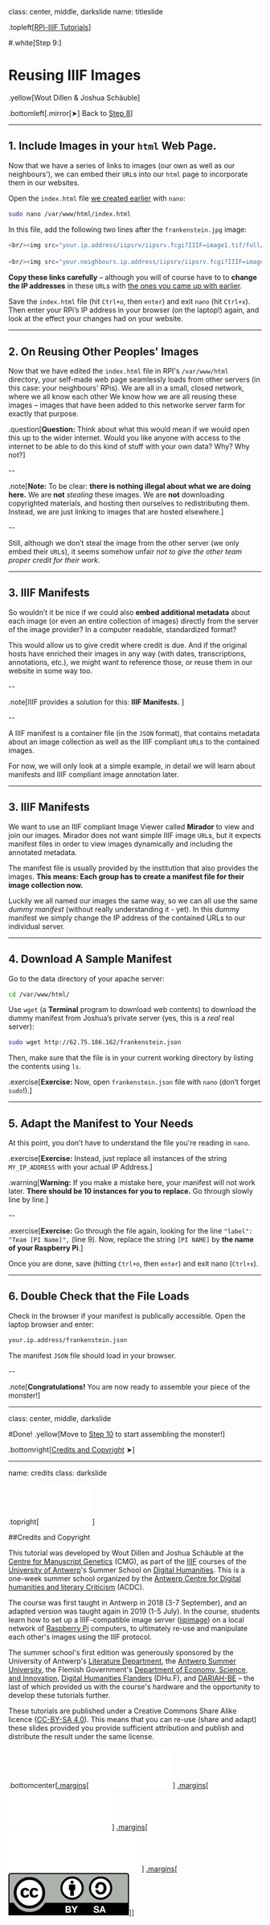 class: center, middle, darkslide
name: titleslide

.topleft[[RPi-IIIF Tutorials](index.html)] 

#.white[Step 9:]

# Reusing IIIF Images 
.yellow[Wout Dillen & Joshua Schäuble]

.bottomleft[.mirror[&#10148;] Back to [Step 8](step8.html)]

---


## 1. Include Images in your `html` Web Page.

Now that we have a series of links to images (our own as well as our neighbours'), we can embed their `URL`s into our `html` page to incorporate them in our websites.

Open the `index.html` file [we created earlier](step4.html#clexp1) with `nano`: 

```bash
sudo nano /var/www/html/index.html
```

In this file, add the following two lines after the `frankenstein.jpg` image:

```bash
<br/><img src="your.ip.address/iipsrv/iipsrv.fcgi?IIIF=image1.tif/full/400,/0/default.jpg" />

<br/><img src="your.neighbours.ip.address/iipsrv/iipsrv.fcgi?IIIF=image1.tif/full/400,/0/default.jpg" />
```

**Copy these links carefully** – although you will of course have to to **change the IP addresses** in these `URL`s with [the ones you came up with earlier](step8.html#accessurimg).

Save the `index.html` file (hit `Ctrl+o`, then `enter`) and exit `nano` (hit `Ctrl+x`). Then enter your RPi’s IP address in your browser (on the laptop!) again, and look at the effect your changes had on your website.

---

## 2. On Reusing Other Peoples' Images

Now that we have edited the `index.html` file in RPI's `/var/www/html` directory, your self-made web page seamlessly loads from other servers (in this case: your neighbours' RPis). We are all in a small, closed network, where we all know each other We know how we are all reusing these images – images that have been added to this networke server farm for exactly that purpose.

.question[**Question:** Think about what this would mean if we would open this up to the wider internet. Would you like anyone with access to the internet to be able to do this kind of stuff with your own data? Why? Why not?]

--

.note[**Note:** To be clear: **there is nothing illegal about what we are doing here.** We are **not** _stealing_ these images. We are **not** downloading copyrighted materials, and hosting then ourselves to redistributing them. Instead, we are just linking to images that are hosted elsewhere.]  

--

Still, although we don’t steal the image from the other server (we only embed their `URL`s), it seems somehow unfair _not to give the other team proper credit for their work._ 


---

## 3. IIIF Manifests


So wouldn’t it be nice if we could also **embed additional metadata** about each image (or even an entire collection of images) directly from the server of the image provider? In a computer readable, standardized format? 

This would allow us to give credit where credit is due. And if the original hosts have enriched their images in any way (with dates, transcriptions, annotations, etc.), we might want to reference those, or reuse them in our website in some way too.

--

.note[IIIF provides a solution for this: **IIIF Manifests.** ]

--

A IIIF manifest is a container file (in the `JSON` format), that contains metadata about an image collection as well as the IIIF compliant `URL`s to the contained images.

For now, we will only look at a simple example, in detail we will learn about manifests and IIIF compliant image annotation later.

---

## 3. IIIF Manifests

We want to use an IIIF compliant Image Viewer called **Mirador** to view and join our images. Mirador does not want simple IIIF image `URL`s, but it expects manifest files in order to view images dynamically and including the annotated metadata.

The manifest file is usually provided by the institution that also provides the images. **This means: Each group has to create a manifest file for their image collection now.** 

Luckily we all named our images the same way, so we can all use the same  _dummy manifest_ (without really understanding it - yet). In this dummy manifest we simply change the IP address of the contained URLs to our individual server.

---

## 4. Download A Sample Manifest

Go to the data directory of your apache server:

```bash
cd /var/www/html/
```

Use `wget` (a **Terminal** program to download web contents) to download the dummy manifest from Joshua’s private server (yes, this is a _real_ real server):

```bash
sudo wget http://62.75.186.162/frankenstein.json
```
 
Then, make sure that the file is in your current working directory by listing the contents using `ls`.

.exercise[**Exercise:** Now, open `frankenstein.json` file with `nano` (don’t forget `sudo`!).]

---

## 5. Adapt the Manifest to Your Needs  

At this point, you don’t have to understand the file you're reading in `nano`. 

.exercise[**Exercise:** Instead, just replace all instances of the string `MY_IP_ADDRESS` with your actual IP Address.] 

.warning[**Warning:** If you make a mistake here, your manifest will not work later. **There should be 10 instances for you to replace.** Go through slowly line by line.] 

--

.exercise[**Exercise:** Go through the file again, looking for the line `"label": "Team [PI Name]",` (line 9). Now, replace the string `[PI NAME]` by **the name of your Raspberry Pi**.]

Once you are done, save (hitting `Ctrl+o`, then `enter`) and exit nano (`Ctrl+x`).

---

## 6. Double Check that the File Loads

Check in the browser if your manifest is publically accessible. Open the laptop browser and enter:

```bash
your.ip.address/frankenstein.json
```

The manifest `JSON` file should load in your browser. 

--

.note[**Congratulations!** You are now ready to assemble your piece of the monster!]

---

class: center, middle, darkslide

#Done!
.yellow[Move to [Step 10](step10.html) to start assembling the monster!]

.bottomright[[Credits and Copyright](#credits) &#10148;]

---

name: credits
class: darkslide

.topright[[![UAntwerpen](img/logos/ua.svg)](https://www.uantwerpen.be/)]

##Credits and Copyright

This tutorial was developed by Wout Dillen and Joshua Schäuble at the [Centre for Manuscript Genetics](https://www.uantwerpen.be/en/research-groups/centre-for-manuscript-genetics/) (CMG), as part of the [IIIF](https://iiif.io) courses of the [University of Antwerp](https://www.uantwerpen.be/)'s Summer School on [Digital Humanities](https://www.uantwerpen.be/en/summer-schools/digital-humanities--/). This is a one-week summer school organized by the [Antwerp Centre for Digital humanities and literary Criticism](https://www.uantwerpen.be/en/research-groups/digitalhumanities/) (ACDC). 

The course was first taught in Antwerp in 2018 (3-7 September), and an adapted version was taught again in 2019 (1-5 July). In the course, students learn how to set up a IIIF-compatible image server ([iipimage](http://iipimage.sourceforge.net)) on a local network of [Raspberry Pi](https://www.raspberrypi.org) computers, to ultimately re-use and manipulate each other's images using the IIIF protocol. 

The summer school's first edition was generously sponsored by the University of Antwerp's [Literature Department](https://www.uantwerpen.be/en/faculties/faculty-of-arts/research-and-valoris/departments/department-of-literature/), the [Antwerp Summer University](https://www.uantwerpen.be/en/education/international/international-students/antwerp-summer-university/), the Flemish Government's [Department of Economy, Science, and Innovation](https://www.ewi-vlaanderen.be), [Digital Humanities Flanders](http://uahost.uantwerpen.be/platformdh/index.php/dhu-f/) (DHu.F), and [DARIAH-BE](http://be.dariah.eu) – the last of which provided us with the course's hardware and the opportunity to develop these tutorials further. 

These tutorials are published under a Creative Commons Share Alike licence ([CC-BY-SA 4.0](https://creativecommons.org/licenses/by-sa/4.0/)). This means that you can re-use (share and adapt) these slides provided you provide sufficient attribution and publish and distribute the result under the same license.

.bottomcenter[[.margins[![Digital Humanities Flanders](img/logos/dhuf.svg)]](http://uahost.uantwerpen.be/platformdh/index.php/dhu-f/) [.margins[![ewi-vlaanderen](img/logos/ewi.svg)]](https://www.ewi-vlaanderen.be) [.margins[![DARIAH-BE](img/logos/dariah.svg)]](http://be.dariah.eu) [.margins[![CC-BY-SA 4.0](img/logos/ccbysa.svg)]](https://creativecommons.org/licenses/by-sa/4.0/)]